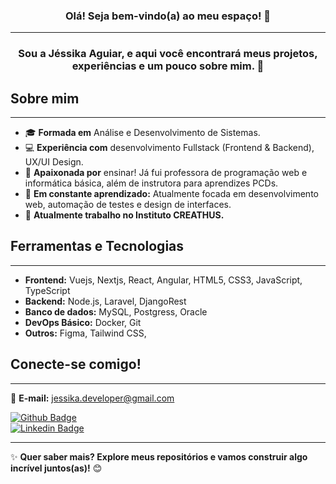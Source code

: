 <h3 align="center">Olá! Seja bem-vindo(a) ao meu espaço! 👋</h3>
<hr>

<h3 align="center">Sou a Jéssika Aguiar, e aqui você encontrará meus projetos, experiências e um pouco sobre mim. 🚀</h3>

## Sobre mim  
<hr>  

- 🎓 **Formada em** Análise e Desenvolvimento de Sistemas.  
- 💻 **Experiência com** desenvolvimento Fullstack (Frontend & Backend), UX/UI Design.  
- 🌟 **Apaixonada por** ensinar! Já fui professora de programação web e informática básica, além de instrutora para aprendizes PCDs.  
- 🌱 **Em constante aprendizado:** Atualmente focada em desenvolvimento web, automação de testes e design de interfaces.  
- 🏢 **Atualmente trabalho no Instituto CREATHUS.**  

## Ferramentas e Tecnologias  
<hr>  

- **Frontend:** Vuejs, Nextjs, React, Angular, HTML5, CSS3, JavaScript, TypeScript  
- **Backend:** Node.js, Laravel, DjangoRest  
- **Banco de dados:** MySQL, Postgress, Oracle
- **DevOps Básico:** Docker, Git 
- **Outros:** Figma, Tailwind CSS,  

## Conecte-se comigo!  
<hr>  

📧 **E-mail:** jessika.developer@gmail.com  

[![Github Badge](https://img.shields.io/badge/-GitHub-000?style=flat-square&logo=Github&logoColor=white&link=https://github.com/JessikaAguiar)](https://github.com/JessikaAguiar)  
[![Linkedin Badge](https://img.shields.io/badge/-LinkedIn-blue?style=flat-square&logo=Linkedin&logoColor=white&link=https://www.linkedin.com/in/jessika-aguiar/)](https://www.linkedin.com/in/jessika-aguiar/)  

---

✨ **Quer saber mais? Explore meus repositórios e vamos construir algo incrível juntos(as)!** 😊
